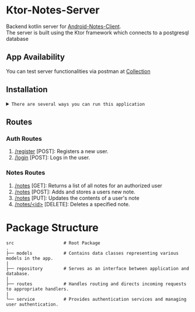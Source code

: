 # Ktor-Notes-Server

Backend kotlin server for [Android-Notes-Client](https://github.com/carrot2803/android-notes-client.git).  
The server is built using the Ktor framework which connects to a postgresql database

## App Availability

You can test server functionalities via postman
at [Collection](https://www.postman.com/maintenance-saganist-72934879/workspace/notes/collection/26820239-a2a0273a-4f10-4331-840d-d8117e901da0)

## Installation

<details>
<summary><code>There are several ways you can run this application</code></summary>

- [Downloading repository as ZIP](https://github.com/carrot2803/ktor-notes-server/archive/refs/heads/master.zip)
- Running the following command in a terminal, assuming you have [GitHub CLI](https://cli.github.com/) installed:

```sh
git clone https://github.com/carrot2803/ktor-notes-server.git
```

</details>

## Routes

### Auth Routes

1. <u>/register</u> [POST]: Registers a new user.
2. <u>/login</u> [POST]: Logs in the user.

### Notes Routes

1. <u>/notes</u> [GET]: Returns a list of all notes for an authorized user
2. <u>/notes</u> [POST]: Adds and stores a users new note.
3. <u>/notes</u> [PUT]: Updates the contents of a user's note
4. <u>/notes/&lt;id&gt;</u> [DELETE]: Deletes a specified note.

# Package Structure

    src                   # Root Package
    .
    ├── models            # Contains data classes representing various models in the app.
    |
    ├── repository        # Serves as an interface between application and database.
    |   
    ├── routes            # Handles routing and directs incoming requests to appropriate handlers.
    |
    └── service           # Provides authentication services and managing user authentication.
